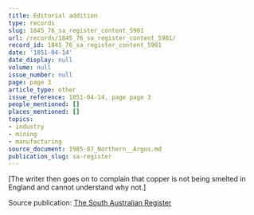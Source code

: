 ```yaml
---
title: Editorial addition
type: records
slug: 1845_76_sa_register_content_5901
url: /records/1845_76_sa_register_content_5901/
record_id: 1845_76_sa_register_content_5901
date: '1851-04-14'
date_display: null
volume: null
issue_number: null
page: page 3
article_type: other
issue_reference: 1851-04-14, page page 3
people_mentioned: []
places_mentioned: []
topics:
- industry
- mining
- manufacturing
source_document: 1985-87_Northern__Argus.md
publication_slug: sa-register
---
```


[The writer then goes on to complain that copper is not being smelted in England and cannot understand why not.]

Source publication: [The South Australian Register](/publications/sa-register/)
